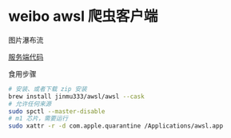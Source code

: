 # weibo awsl 爬虫客户端

图片瀑布流

[服务端代码](https://github.com/jinmu333/weibo-awsl)

食用步骤

```bash
# 安装、或者下载 zip 安装
brew install jinmu333/awsl/awsl --cask
# 允许任何来源
sudo spctl --master-disable
# m1 芯片，需要运行
sudo xattr -r -d com.apple.quarantine /Applications/awsl.app
```
